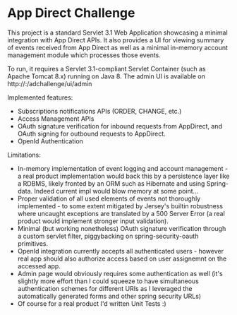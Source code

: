 App Direct Challenge
====================

This project is a standard Servlet 3.1 Web Application showcasing a minimal integration with App Direct APIs.
It also provides a UI for viewing summary of events received from App Direct as well as a minimal in-memory account management module
which processes those events.

To run, it requires a Servlet 3.1-compliant Servlet Container (such as Apache Tomcat 8.x) running on Java 8.
The admin UI is available on http://<hostname>:<port>/adchallenge/ui/admin

Implemented features:
- Subscriptions notifications APIs (ORDER, CHANGE, etc.)
- Access Management APIs
- OAuth signature verification for inbound requests from AppDirect, and OAuth signing for outbound requests to AppDirect.
- OpenId Authentication   

Limitations:
- In-memory implementation of event logging and account management - a real product implementation would back this by a persistence layer like a RDBMS, likely fronted by an ORM such as Hibernate and using Spring-data. Indeed current impl would blow memory at some point...
- Proper validation of all used elements of events not thoroughly implemented - to some extent mitigated by Jersey's builtin robustness where uncaught exceptions are translated by a 500 Server Error (a real product would implement stronger input validation).
- Minimal (but working nonetheless) OAuth signature verification through a custom servlet filter, piggybacking on spring-security-oauth primitives.
- OpenId integration currently accepts all authenticated users - however real app should also authorize access based on user assignemnt on the accessed app.
- Admin page would obviously requires some authentication as well (it's slightly more effort than I could squeeze to have simultaneous authentication schemes for different URIs as I leveraged the automatically generated forms and other spring security URLs)
- Of course for a real product I'd written Unit Tests :)
